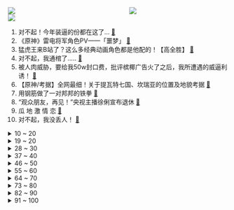 <div >
	<a style="float:left;width:55%;" href = "https://github.com/anuraghazra/github-readme-stats">
	 <img src = "https://github-readme-stats.vercel.app/api?username=iuuuuuaena&theme=buefy&show_icons=true"/>
	</a>
	<a  style="float:right;width:45%" href = "https://github.com/anuraghazra/github-readme-stats">
	 <img  src="https://github-readme-stats.vercel.app/api/top-langs/?username=anuraghazra&layout=compact"/>
	</a>
	</div>

[![](https://img.shields.io/badge/jxd-@jxdgogogo.xyz-yellowgreen.svg)](https://www.jxdgogogo.xyz)<br>
1. 对不起！今年装逼的份都在这了... [:link:](//www.bilibili.com/video/BV17b4y1m79y) <br>
2. 《原神》雷电将军角色PV——「噩梦」 [:link:](//www.bilibili.com/video/BV1Y3411B7SX) <br>
3. 猛虎王来B站了？这么多经典动画角色都是他配的！【高全胜】 [:link:](//www.bilibili.com/video/BV1oQ4y1Y7VD) <br>
4. 对不起，我通棺了..... [:link:](//www.bilibili.com/video/BV1hv411N7G7) <br>
5. 被人肉威胁，要给我50w封口费，批评槟椰广告火了之后，我所遭遇的威逼利诱！ [:link:](//www.bilibili.com/video/BV15b4y1m7iX) <br>
6. 【原神/考据】全网最细！关于提瓦特七国、坎瑞亚的位置及地貌考据 [:link:](//www.bilibili.com/video/BV1ZL4y1a7iZ) <br>
7. 用钢筋做了一对邦邦的铁拳 [:link:](//www.bilibili.com/video/BV1wP4y1p7mj) <br>
8. “观众朋友，再见！”央视主播徐俐宣布退休 [:link:](//www.bilibili.com/video/BV1Aq4y1u7TW) <br>
9. 瓜 地 激 情 恋 [:link:](//www.bilibili.com/video/BV1Qh411i7ic) <br>
10. 对不起，我没丢人！ [:link:](//www.bilibili.com/video/BV1Eh411q7c5) <br>
<details>
<summary>10 ~ 20</summary>

11. 《刘 华 强 买 瓜》 :  2021高清重制版 ！！ [:link:](//www.bilibili.com/video/BV17f4y1G7JU) <br>
12. 【时代少年团】TNT700万粉丝福利 [:link:](//www.bilibili.com/video/BV14f4y1G7bD) <br>
13. 🤳🕺英国高质量男性🤳🕺 90W粉整活 [:link:](//www.bilibili.com/video/BV1oq4y1M7Y7) <br>
14. 百   万   福   利 [:link:](//www.bilibili.com/video/BV1HU4y1j7oj) <br>
15. 麻了，诈骗犯都看不上二次元【阅片无数Ⅱ 16】 [:link:](//www.bilibili.com/video/BV1vb4y1S7GL) <br>
16. 小伙为完成儿时梦想，直接承包便利店24小时实现吃喝自由 [:link:](//www.bilibili.com/video/BV1sA411c7Pk) <br>
17. 【罗翔】张三导演包养干女儿，算卖淫嫖娼吗？ [:link:](//www.bilibili.com/video/BV1e64y1e7xF) <br>
18. 初中生用生命尝试在暑假最后一个晚上补完所有作业 [:link:](//www.bilibili.com/video/BV18P4y1p7SZ) <br>
19. 我嘎住了，把粉丝初中写的小说拍成视频 [:link:](//www.bilibili.com/video/BV1SM4y1V7va) <br>
</details>
<details>
<summary>19 ~ 20</summary>

20. 双 雄 5：高 层 震 怒 ！职 业 选 手 代 打 风 波！ [:link:](//www.bilibili.com/video/BV16L411b7xx) <br>
21. 好家伙！我蚌埠住了，这也太生草了！！！ [:link:](//www.bilibili.com/video/BV13g411L7Rk) <br>
22. 极度舒适！这个矿车是吃了德芙吗？（真的有这么丝滑吗？） [:link:](//www.bilibili.com/video/BV1xy4y157zU) <br>
23. 辣   鸡  ！ [:link:](//www.bilibili.com/video/BV1sM4y1V7R6) <br>
24. 一次性点了600元的早餐！究竟都吃了啥？？ [:link:](//www.bilibili.com/video/BV1j44y1C7VS) <br>
25. 复仇者联盟4已经是三年前的事了 [:link:](//www.bilibili.com/video/BV1b64y1a7zB) <br>
26. 恶臭网红无耻行为鉴定：直播“扮鬼”博眼球，偷走救生艇装英雄？ [:link:](//www.bilibili.com/video/BV1Q64y1e77s) <br>
27. 《黑神话悟空》解析01：角色的兵器，藏着解析剧情的关键线索 [:link:](//www.bilibili.com/video/BV1R64y1e7Yo) <br>
28. 不可以！梁非凡掌掴刘醒！TVB巅峰《义海豪情》P2 [:link:](//www.bilibili.com/video/BV1tL411b7yX) <br>
</details>
<details>
<summary>28 ~ 30</summary>

29. 【龚俊】吃播vlog in 厦门 [:link:](//www.bilibili.com/video/BV1s3411B7hv) <br>
30. 5毛一个！新疆西瓜：“做梦都没想到我还有这种吃法” [:link:](//www.bilibili.com/video/BV1xy4y1577N) <br>
31. 试吃我国兵哥哥同款军粮，一份猪肉肘子3斤重！ [:link:](//www.bilibili.com/video/BV1Jv411A7nb) <br>
32. 《谭sir》｜献给《谭谈交通》，大家终将相见在平行宇宙中 [:link:](//www.bilibili.com/video/BV143411B7Ap) <br>
33. 【方舟动画】185mmHg的光谱行动 [:link:](//www.bilibili.com/video/BV1mv411N7LN) <br>
34. 196专业13万字干货！《全网最强大学攻略》送给你！ [:link:](//www.bilibili.com/video/BV1v64y1a7Nq) <br>
35. “纵有疾风起，生命不言弃” [:link:](//www.bilibili.com/video/BV1bL411b7kF) <br>
36. 村里都夸漠叔演技好，争相要求参演，大家其乐融融开心极了！ [:link:](//www.bilibili.com/video/BV1o44y1k7HU) <br>
37. 爬 Ⅱ [:link:](//www.bilibili.com/video/BV1Fg411L7ji) <br>
</details>
<details>
<summary>37 ~ 40</summary>

38. 靠谱盘点131:众神归位！Faker重回世界赛，S11将不在中国举办，G2:我不来了！ [:link:](//www.bilibili.com/video/BV1i3411B7VS) <br>
39. 酒窖？超级无敌持续战斗状态！ [:link:](//www.bilibili.com/video/BV1WP4y1p7Qb) <br>
40. 《蜘蛛侠3》预告解析，回来了！都回来了！ [:link:](//www.bilibili.com/video/BV1ML411b7PC) <br>
41. 可以的话，希望能被更多人知道 [:link:](//www.bilibili.com/video/BV1e3411B7H9) <br>
42. 旗 袍 皮 肤 典 藏 版 [:link:](//www.bilibili.com/video/BV1kL411b7NT) <br>
43. 没有双臂！26块金牌！人生还有什么不可能！ [:link:](//www.bilibili.com/video/BV1Kb4y1m7yE) <br>
44. 当闪电苦力怕每过20秒就会想跟你亲亲！ [:link:](//www.bilibili.com/video/BV1Mq4y1u7gL) <br>
45. 【ITX玩3A】超低预算打造适合学生党和打工人使用的迷你型ITX台式电脑 [:link:](//www.bilibili.com/video/BV1My4y157tL) <br>
46. 当用Minecraft的方式打开Stay……？ [:link:](//www.bilibili.com/video/BV1EQ4y117id) <br>
</details>
<details>
<summary>46 ~ 50</summary>

47. 为何“西方的那一套”斩不断阿富汗之结？【亚洲特快】 [:link:](//www.bilibili.com/video/BV1Yq4y1D77c) <br>
48. 由于战斗方式过于残酷，在steam爆火的生存游戏！ [:link:](//www.bilibili.com/video/BV1wy4y1G7Nd) <br>
49. 老戏骨疯狂飙戏，知道真相的我不寒而栗！国产罪案剧《扫黑风暴》第三期 [:link:](//www.bilibili.com/video/BV1RM4y1V7R8) <br>
50. 19年最震撼的游戏！《死亡搁浅》到底表达了什么？？？ [:link:](//www.bilibili.com/video/BV1tv411A71w) <br>
51. 我把赌博网站黑了，体验赌神的感觉! [:link:](//www.bilibili.com/video/BV1TP4y1p7oQ) <br>
52. 我从来不认为我是一个小丑 [:link:](//www.bilibili.com/video/BV1tM4y1V7zp) <br>
53. 【官方】中岛美嘉 -《曾经我也想过一了百了》MV [:link:](//www.bilibili.com/video/BV1sM4y1V7DT) <br>
54. 《西 游 无 间 道 Ⅱ 》 [:link:](//www.bilibili.com/video/BV16q4y1M75S) <br>
55. 捐了两万个蛋给贫困地区的学生，希望他们健康成长 [:link:](//www.bilibili.com/video/BV1Sv411N7C7) <br>
</details>
<details>
<summary>55 ~ 60</summary>

56. 【嘉然】嘿嘿嘿🤤🤤🤤 嘉心糖们进来抗压！！！！【直播】 [:link:](//www.bilibili.com/video/BV1wg411L7LB) <br>
57. 第一次当CEO！探秘中国手机品牌怎样席卷海外？ [:link:](//www.bilibili.com/video/BV1vv411A7H1) <br>
58. 蜘蛛侠3：华强无归 [:link:](//www.bilibili.com/video/BV18b4y1m7gE) <br>
59. 一个晚上，一支笔，一个奇迹，____ [:link:](//www.bilibili.com/video/BV1vL4y1a7MD) <br>
60. 你的朋友被感染是否杀掉他？——不要逃脱 [:link:](//www.bilibili.com/video/BV13f4y1N71T) <br>
61. 论《洁白无瑕的家一点点被我填满，逐渐充满死宅の气息》这件事 [:link:](//www.bilibili.com/video/BV1eL411b7RH) <br>
62. 这马超怎么这么可爱啊6.0！！！ [:link:](//www.bilibili.com/video/BV14y4y157Wg) <br>
63. 人人被"复制"的大数据时代？感受100年后恐怖游戏吧！ [:link:](//www.bilibili.com/video/BV1w64y1v7bh) <br>
64. 承包你的年度惊喜！《蜘蛛侠：英雄无归》首支预告正式开启漫威多元宇宙，老版蜘蛛侠反派集结登场！ [:link:](//www.bilibili.com/video/BV1S64y1e7Uo) <br>
</details>
<details>
<summary>64 ~ 70</summary>

65. 《人 间 仙 境 制 造 机》 [:link:](//www.bilibili.com/video/BV13P4y1p7zF) <br>
66. 【方舟剧场】博士和凯尔希的假日时光 [:link:](//www.bilibili.com/video/BV1iL4y1a7FA) <br>
67. 跪着听完！纯人声演绎G.E.M.邓紫棋高燃电竞曲！【MayTree五月树】 [:link:](//www.bilibili.com/video/BV1Wq4y1D7HT) <br>
68. 章鱼博士归来！漫威《蜘蛛侠3:英雄无归》首曝预告，奇异博士开启多元宇宙 [:link:](//www.bilibili.com/video/BV1Gf4y1N7p2) <br>
69. 【散人】恐怖悬疑 无限死亡轮回的12分钟（已更新P2 真相） [:link:](//www.bilibili.com/video/BV1e64y1a7ME) <br>
70. 菩萨闭目，佛陀断首？黑神话深度考究—黄眉：你说佛死了之后，都去哪儿了呢？ [:link:](//www.bilibili.com/video/BV1Uf4y1P7hM) <br>
71. 《论自带疯批和易碎感的美人被虐有多带感》 [:link:](//www.bilibili.com/video/BV1uf4y1N74A) <br>
72. 一人去造东北菜，锅包you太香了，还遇到了好多温暖的小伙伴～无广试吃员/美食探店 [:link:](//www.bilibili.com/video/BV1UL4y1a7F8) <br>
73. 必备灵魂rap!《反 方 向 的 钟》cover.周杰伦 [:link:](//www.bilibili.com/video/BV1Hy4y157PX) <br>
</details>
<details>
<summary>73 ~ 80</summary>

74. 逢魔少女 / Cursed Girl【冬夏合战MAD大赛 2021】 [:link:](//www.bilibili.com/video/BV1HA411c7cp) <br>
75. 【绘世花鸟卷】真情实感把纸片人当老婆的后果 [:link:](//www.bilibili.com/video/BV1gq4y1u7M3) <br>
76. 【猫鼠电音】STAY [:link:](//www.bilibili.com/video/BV1Tf4y1G78y) <br>
77. B站网友让我“夜闯”德特里克堡，我在路上遇见了一个“圈内人” | 溯源美国 [:link:](//www.bilibili.com/video/BV14h411q7L5) <br>
78. 【张星特】汪苏泷《一笑倾城》Cover [:link:](//www.bilibili.com/video/BV1N64y1v7uT) <br>
79. 人才啊 [:link:](//www.bilibili.com/video/BV1V3411B7as) <br>
80. iQOO × 周深 《生而为赢》，燃起来了！ [:link:](//www.bilibili.com/video/BV1rL411b77D) <br>
81. 荒野大镖客横跨20年的神秘故事 [:link:](//www.bilibili.com/video/BV1Xv411N7Wc) <br>
82. 爱的养成 [:link:](//www.bilibili.com/video/BV1rq4y1M7QE) <br>
</details>
<details>
<summary>82 ~ 90</summary>

83. 等我心情好了就背李雯雯做俯卧撑 [:link:](//www.bilibili.com/video/BV183411B7pm) <br>
84. 爆哭预警！小人物真英雄，他是无数人的意难平！《越狱》第四季8-12 [:link:](//www.bilibili.com/video/BV1Gb4y1m7wa) <br>
85. 当代个别“男性”，00后风小逸，吃个桃桃 [:link:](//www.bilibili.com/video/BV17f4y1G7UR) <br>
86. 【谭维维X《易燃易爆炸》】桀骜魔王开嗓，带你燃起战火！ [:link:](//www.bilibili.com/video/BV16g411j7zj) <br>
87. 【原神】看好了！ 蒙德滑梯是这样玩的！ [:link:](//www.bilibili.com/video/BV1Ug41157hh) <br>
88. 如何下载哔哩哔哩？保姆级教学！ [:link:](//www.bilibili.com/video/BV1KQ4y1m7bg) <br>
89. 这只警犬又又又被抓包了，上次上班偷懒，这次因为嘴馋 [:link:](//www.bilibili.com/video/BV1X44y1k7Mm) <br>
90. 城市套路深，我要回农村 [:link:](//www.bilibili.com/video/BV1JA411c7fs) <br>
91. 我们从网上买了很多形似奥特曼的玩具... [:link:](//www.bilibili.com/video/BV1AQ4y117Nw) <br>
</details>
<details>
<summary>91 ~ 100</summary>

92. 智商税？“古法菜”为什么卖这么贵？一大碗粥花了我上千块！ [:link:](//www.bilibili.com/video/BV1Sv411N7GY) <br>
93. 17个简单有趣的小食谱 有手就能做系列 [:link:](//www.bilibili.com/video/BV19o4y1U71q) <br>
94. 复旦教授教你谈恋爱：两个人相爱，生命就活了 [:link:](//www.bilibili.com/video/BV1fg41157oR) <br>
95. 在英国一个人去吃长沙臭豆腐 糖油粑粑 牛腩盖饭 [:link:](//www.bilibili.com/video/BV1PQ4y1178u) <br>
96. 央美作业----立体书甄嬛传 [:link:](//www.bilibili.com/video/BV19q4y1M7YB) <br>
97. 【互动剧本杀】《凶魔迷踪》超时长警告！三小时离奇剧情，全配音沉浸体验，四人爽本，聚会首选，无需DM，看视频就能玩的剧本杀，有声小说 [:link:](//www.bilibili.com/video/BV1tb4y1S7pA) <br>
98. 【4K60FPS】李荣浩《年少有为》唱哭无数人的神曲！祝大家年少有为！ [:link:](//www.bilibili.com/video/BV1WP4y1p7Gg) <br>
99. 美国费城肯辛顿大街正在发生的事情，2021年8月 [:link:](//www.bilibili.com/video/BV1qP4y1p7nC) <br>
100. 三界四洲不可救【龙崎黑神话解析03】 [:link:](//www.bilibili.com/video/BV18U4y1j765) <br>
</details>
